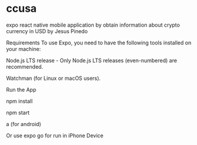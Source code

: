 # ccusa
expo react native mobile application by obtain information about crypto currency in USD by Jesus Pinedo

Requirements
To use Expo, you need to have the following tools installed on your machine:

Node.js LTS release - Only Node.js LTS releases (even-numbered) are recommended.

Watchman (for Linux or macOS users).

Run the App

npm install

npm start

a (for android)

Or use expo go for run in iPhone Device


